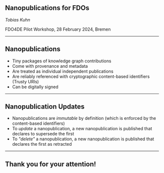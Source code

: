 ## Nanopublications for FDOs

_Tobias Kuhn_

FDO4DE Pilot Workshop, 28 February 2024, Bremen

---

## Nanopublications

- Tiny packages of knowledge graph contributions
- Come with provenance and metadata
- Are treated as individual independent publications
- Are reliably referenced with cryptographic content-based identifiers (Trusty URIs)
- Can be digitally signed

---

## Nanopublication Updates

- Nanopublications are _immutable_ by definition (which is enforced by the content-based identifiers)
- To _update_ a nanopublication, a new nanopublication is published that declares to supersede the first
- To _"delete"_ a nanopublication, a new nanopublication is published that declares the first as retracted

---

## Thank you for your attention!

